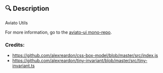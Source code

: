 ## 🔍 Description

Aviato Utils

For more information, go to the [aviato-ui mono-repo](https://github.com/atelier-saulx/aviato-ui#readme).

### Credits:

- https://github.com/alexreardon/css-box-model/blob/master/src/index.js
- https://github.com/alexreardon/tiny-invariant/blob/master/src/tiny-invariant.ts
